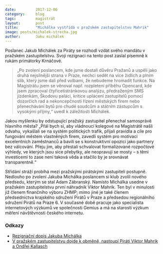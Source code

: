 ```yaml
---
date:         2017-12-06
category:     blog
tags:         magistrát
layout:       post
title:        "Michálka vystřídá v pražském zastupitelstvu Mahrik"
image: posts/michalek-strecha.jpg
author:       Jaku michálek
---
```


Poslanec Jakub Michálek za Piráty se rozhodl vzdát svého mandátu v pražském zastupitelstvu. Svoji rezignaci na tento post zaslal písemně k rukám primátorky Krnáčové. 

> „Po zvolení poslancem, kde jsme dostali důvěru Pražanů a uspěli jako druhá nejsilnější strana v Praze, nechci sedět na více židlích a plním slib, který jsme dali před volbami, že nebudeme hromadit funkce. Na Magistrátu jsem se věnoval např. rozpletení příběhu Opencard, kde jsem zpracoval čtyřicetistránkovou analýzu, předraženým SMS jízdenkám, Škodovu paláci, kritice uplácení zastupitelů pomocí dozorčích rad a nekoncepčnosti řízení městských firem nebo přenechávání bytů pro chudé soudcům a státním zástupcům s vysokými příjmy,“ uvedl k záležitosti Michálek.

Jakou myšlenku by odstupující pražský zastupitel přenechal samosprávě hlavního města? „Přál bych si, aby vládnoucí kolegové na Magistrátě našli odvahu, vykašlali se na systém politických trafik, přijali pravidla a cíle pro fungování městem vlastněných firem, zavedli systém pro motivaci excelentních zaměstnanců a bavili se s konstruktivní opozicí jako partnery bez válcování. Přeju jim, aby přestali schvalovat formalizované rozpočtové výhledy, ve kterých jsou sice přebytky, ale neopravují se mosty – s těmi investicemi to zase není taková věda a stačilo by je srovnávat transparentně.“

Střídání stráží probíhá mezi pražskými pirátskými zastupiteli postupně. Nedlouho po zvolení Jakuba Michálka poslancem si klub zvolil nového předsedu, kterým se stal Adam Zábranský. 
Namísto Michálka usedne v pražském zastupitelstvu první náhradník Viktor Mahrik. Ten byl v minulosti již členem finančního výboru ZHMP; mimo jiné je také členem předsednictva krajského sdružení Pirátů v Praze a předsedou regionálního sdružení Pirátů na Praze 6. V současné době pracuje jako specialista internetových výzkumů ve společnosti Gemius a má na starosti výzkum měření návštěvnosti českého internetu.

### Odkazy 

* [Rezignační dopis Jakuba Michálka](/assets/img/posts/rezignacni-dopis.jpg)
* [V pražském zastupitelstvu dojde k obměně, nastoupí Piráti Viktor Mahrik a Ondřej Kallasch](https://praha.pirati.cz/obmena-v-klubu-nastoupi-mahrik-kallasch.html)
